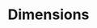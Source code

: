 ---
layout: default
bigquery: https://console.cloud.google.com/bigquery?p=covid-19-dimensions-ai&page=table&d=data&t=publications
contributors: Digital Science, https://www.digital-science.com/
cost: Free for personal, non-commercial use.
description: Dimensions contains more than 100 million publications, ranging from
  articles published in scholarly journals, books and book chapters, to preprints
  and conference proceedings. All publications are contextualized with linked data
  sets, funding, publications, patents, clinical trials, and policy documents. You
  can also view associated categories, funders, institutions, and researcher profiles.
documentation: https://docs.dimensions.ai/bigquery/index.html
last_edit: Mon, 04 Apr 2022 19:04:00 GMT
location: https://www.dimensions.ai/products/free/
maintained_by: Digital Science, https://www.digital-science.com/
schema_fields: '[''open_access_categories_v2'', ''mesh_terms'', ''gender'', ''funder_countries'',
  ''language'', ''types'', ''date_online'', ''publisher'', ''wikipedia_url'', ''repository_url'',
  ''original_assignee_countries'', ''expiration_year'', ''research_org_state_codes'',
  ''funding_aud'', ''editors'', ''research_orgs'', ''acknowledgements'', ''start_date'',
  ''original_abstract'', ''open_access_categories'', ''isbn'', ''acronym'', ''cpc'',
  ''publication_year'', ''ipcr'', ''legal_events'', ''cited_by_ids'', ''date_normal'',
  ''category_uoa'', ''category_for'', ''research_org_cities'', ''research_org_countries'',
  ''repository_id'', ''reference_ids'', ''researcher_ids'', ''start_year'', ''journal_lists'',
  ''end_year'', ''registry'', ''filing_status'', ''embargo_date'', ''pmid'', ''priority_year'',
  ''funding_amount'', ''book_title'', ''research_org_state_names'', ''active_years'',
  ''filing_date'', ''repository_name'', ''inventor_names'', ''status'', ''email_address'',
  ''granted_date'', ''publication_ids'', ''mesh_headings'', ''research_org_country_names'',
  ''category_hrcs_hc'', ''clinical_trial_ids'', ''interventions'', ''category_hrcs_rac'',
  ''metrics'', ''funding_cny'', ''id'', ''funder_org_acronyms'', ''category_icrp_ct'',
  ''volume'', ''publication_date'', ''grant_number'', ''date_inserted'', ''family_count'',
  ''research_org_city_names'', ''book_series_title'', ''parent_id'', ''kind'', ''foa_number'',
  ''subtitles'', ''pmcid'', ''funding_details'', ''associated_grant_ids'', ''investigators'',
  ''category_sdg'', ''current_assignee'', ''conditions'', ''relationships'', ''pages'',
  ''altmetrics'', ''abstract'', ''category_bra'', ''citations'', ''family_id'', ''citation_string'',
  ''category_icrp_cso'', ''funder_orgs'', ''license'', ''associated_publication_arxiv_id'',
  ''journal'', ''date_modified'', ''concepts'', ''original_assignee'', ''funding_jpy'',
  ''patent_ids'', ''title'', ''name'', ''funding_gbp'', ''granted_year'', ''proceedings_title'',
  ''current_assignee_countries'', ''assignee_orgs'', ''funder_org'', ''date'', ''links'',
  ''funder_org_state_codes'', ''funder_org_countries'', ''assignee_countries'', ''associated_publication_id'',
  ''aliases'', ''linkout'', ''category_rcdc'', ''funding_nzd'', ''authors'', ''resulting_publication_doi'',
  ''original_title'', ''priority_date'', ''eisbn'', ''funding_usd'', ''legal_status'',
  ''source_id'', ''filing_year'', ''supporting_grant_ids'', ''organisation_details'',
  ''date_print'', ''citations_count'', ''funding_eur'', ''issue'', ''arxiv_id'', ''current_assignee_orgs'',
  ''application_number'', ''resulting_publication_ids'', ''phase'', ''funder_org_cities'',
  ''funding_cad'', ''external_ids'', ''doi'', ''address'', ''type'', ''categories'',
  ''associated_publication_doi'', ''associated_publication_pmid'', ''established'',
  ''date_imported_gbq'', ''category_hra'', ''description'', ''year'', ''funding_currency'',
  ''expiration_date'', ''end_date'', ''brief_title'', ''original_assignee_orgs'',
  ''family_members_ids'', ''funding_chf'', ''acronyms'', ''created_date'', ''labels'',
  ''jurisdiction'', ''conference'']'
shortname: dimensions
tags:
- scholarly literature
- patents
- funding
- clinical trials
- academic profiles
terms_of_use: 'Use of both the Dimensions COVID-19 dataset and full Dimensions dataset
  are subject to the Dimensions Terms of use: https://www.dimensions.ai/policies-terms-legal '
title: Dimensions
uuid: dcff88bd-fe6b-4fdb-8159-809bf9d7bc1c
---